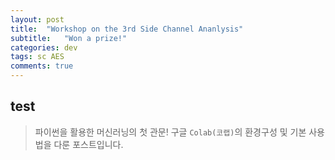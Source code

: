 ```yaml
---
layout: post
title:  "Workshop on the 3rd Side Channel Ananlysis"
subtitle:   "Won a prize!"
categories: dev
tags: sc AES 
comments: true
---
```


## test
> 파이썬을 활용한 머신러닝의 첫 관문! 구글 `Colab(코랩)`의 환경구성 및 기본 사용법을 다룬 포스트입니다.
